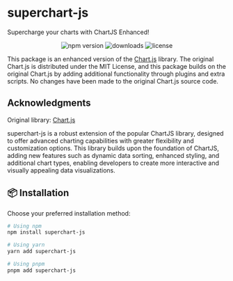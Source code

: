# superchart-js
Supercharge your charts with ChartJS Enhanced!

<p align="center">
  <img src="https://img.shields.io/npm/v/selectbox-js" alt="npm version">
  <img src="https://img.shields.io/npm/dm/selectbox-js" alt="downloads">
  <img src="https://img.shields.io/github/license/yourusername/selectbox-js" alt="license">
</p>

This package is an enhanced version of the [Chart.js](https://github.com/chartjs/Chart.js) library. 
The original Chart.js is distributed under the MIT License, and this package builds on the original Chart.js by adding additional functionality through plugins and extra scripts. 
No changes have been made to the original Chart.js source code.


## Acknowledgments

Original library: [Chart.js](https://github.com/chartjs/Chart.js)

superchart-js is a robust extension of the popular ChartJS library, designed to offer advanced charting capabilities with greater flexibility and customization options. 
This library builds upon the foundation of ChartJS, adding new features such as dynamic data sorting, enhanced styling, and additional chart types, enabling developers to create more interactive and visually appealing data visualizations. 


## 📦 Installation

Choose your preferred installation method:

```bash
# Using npm
npm install superchart-js

# Using yarn
yarn add superchart-js

# Using pnpm
pnpm add superchart-js
```
